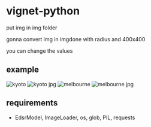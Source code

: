 # vignet-python

put img in img folder

gonna convert img in imgdone with radius and 400x400 

you can change the values
## example
![kyoto](https://github.com/rbdev-acc/vignet-upscale-python/assets/58845352/5c54c64a-607e-4776-8f7e-d16d24ce5bf8)
![kyoto jpg](https://github.com/rbdev-acc/vignet-upscale-python/assets/58845352/6efcd7a1-1cf8-42c6-a2c2-03432fdb4855)
![melbourne](https://github.com/rbdev-acc/vignet-upscale-python/assets/58845352/8f854e31-2f69-4223-b237-f676de4e0f43)
![melbourne jpg](https://github.com/rbdev-acc/vignet-upscale-python/assets/58845352/7e685654-222c-48e0-84de-5d7503cf839d)

## requirements

- EdsrModel, ImageLoader, os, glob, PIL, requests

